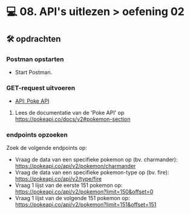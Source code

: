 # 💻 08. API's uitlezen > oefening 02

## 🛠️ opdrachten

### Postman opstarten

 - Start Postman.

### GET-request uitvoeren

- [API: Poke API](https://pokeapi.co/)

1. Lees de documentatie van de 'Poke API' op https://pokeapi.co/docs/v2#pokemon-section

### endpoints opzoeken

Zoek de volgende endpoints op:
- Vraag de data van een specifieke pokemon op (bv. charmander): 
https://pokeapi.co/api/v2/pokemon/charmander
- Vraag de data van een specifieke pokemon-type op (bv. fire): 
https://pokeapi.co/api/v2/type/fire
- Vraag 1 lijst van de eerste 151 pokemon op: 
https://pokeapi.co/api/v2/pokemon?limit=150&offset=0
- Vraag 1 lijst van de volgende 151 pokemon op: 
https://pokeapi.co/api/v2/pokemon?limit=151&offset=151